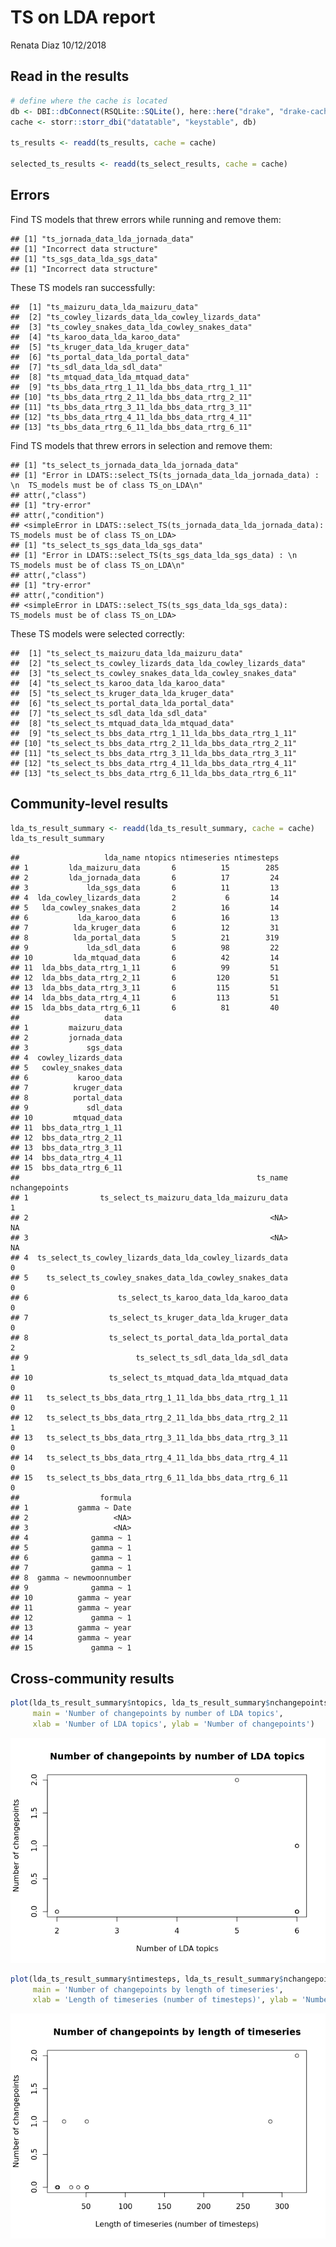 TS on LDA report
================
Renata Diaz
10/12/2018

Read in the results
-------------------

``` r
# define where the cache is located
db <- DBI::dbConnect(RSQLite::SQLite(), here::here("drake", "drake-cache.sqlite"))
cache <- storr::storr_dbi("datatable", "keystable", db)

ts_results <- readd(ts_results, cache = cache)

selected_ts_results <- readd(ts_select_results, cache = cache)
```

Errors
------

Find TS models that threw errors while running and remove them:

    ## [1] "ts_jornada_data_lda_jornada_data"
    ## [1] "Incorrect data structure"
    ## [1] "ts_sgs_data_lda_sgs_data"
    ## [1] "Incorrect data structure"

These TS models ran successfully:

    ##  [1] "ts_maizuru_data_lda_maizuru_data"              
    ##  [2] "ts_cowley_lizards_data_lda_cowley_lizards_data"
    ##  [3] "ts_cowley_snakes_data_lda_cowley_snakes_data"  
    ##  [4] "ts_karoo_data_lda_karoo_data"                  
    ##  [5] "ts_kruger_data_lda_kruger_data"                
    ##  [6] "ts_portal_data_lda_portal_data"                
    ##  [7] "ts_sdl_data_lda_sdl_data"                      
    ##  [8] "ts_mtquad_data_lda_mtquad_data"                
    ##  [9] "ts_bbs_data_rtrg_1_11_lda_bbs_data_rtrg_1_11"  
    ## [10] "ts_bbs_data_rtrg_2_11_lda_bbs_data_rtrg_2_11"  
    ## [11] "ts_bbs_data_rtrg_3_11_lda_bbs_data_rtrg_3_11"  
    ## [12] "ts_bbs_data_rtrg_4_11_lda_bbs_data_rtrg_4_11"  
    ## [13] "ts_bbs_data_rtrg_6_11_lda_bbs_data_rtrg_6_11"

Find TS models that threw errors in selection and remove them:

    ## [1] "ts_select_ts_jornada_data_lda_jornada_data"
    ## [1] "Error in LDATS::select_TS(ts_jornada_data_lda_jornada_data) : \n  TS_models must be of class TS_on_LDA\n"
    ## attr(,"class")
    ## [1] "try-error"
    ## attr(,"condition")
    ## <simpleError in LDATS::select_TS(ts_jornada_data_lda_jornada_data): TS_models must be of class TS_on_LDA>
    ## [1] "ts_select_ts_sgs_data_lda_sgs_data"
    ## [1] "Error in LDATS::select_TS(ts_sgs_data_lda_sgs_data) : \n  TS_models must be of class TS_on_LDA\n"
    ## attr(,"class")
    ## [1] "try-error"
    ## attr(,"condition")
    ## <simpleError in LDATS::select_TS(ts_sgs_data_lda_sgs_data): TS_models must be of class TS_on_LDA>

These TS models were selected correctly:

    ##  [1] "ts_select_ts_maizuru_data_lda_maizuru_data"              
    ##  [2] "ts_select_ts_cowley_lizards_data_lda_cowley_lizards_data"
    ##  [3] "ts_select_ts_cowley_snakes_data_lda_cowley_snakes_data"  
    ##  [4] "ts_select_ts_karoo_data_lda_karoo_data"                  
    ##  [5] "ts_select_ts_kruger_data_lda_kruger_data"                
    ##  [6] "ts_select_ts_portal_data_lda_portal_data"                
    ##  [7] "ts_select_ts_sdl_data_lda_sdl_data"                      
    ##  [8] "ts_select_ts_mtquad_data_lda_mtquad_data"                
    ##  [9] "ts_select_ts_bbs_data_rtrg_1_11_lda_bbs_data_rtrg_1_11"  
    ## [10] "ts_select_ts_bbs_data_rtrg_2_11_lda_bbs_data_rtrg_2_11"  
    ## [11] "ts_select_ts_bbs_data_rtrg_3_11_lda_bbs_data_rtrg_3_11"  
    ## [12] "ts_select_ts_bbs_data_rtrg_4_11_lda_bbs_data_rtrg_4_11"  
    ## [13] "ts_select_ts_bbs_data_rtrg_6_11_lda_bbs_data_rtrg_6_11"

Community-level results
-----------------------

``` r
lda_ts_result_summary <- readd(lda_ts_result_summary, cache = cache)
lda_ts_result_summary
```

    ##                   lda_name ntopics ntimeseries ntimesteps
    ## 1         lda_maizuru_data       6          15        285
    ## 2         lda_jornada_data       6          17         24
    ## 3             lda_sgs_data       6          11         13
    ## 4  lda_cowley_lizards_data       2           6         14
    ## 5   lda_cowley_snakes_data       2          16         14
    ## 6           lda_karoo_data       6          16         13
    ## 7          lda_kruger_data       6          12         31
    ## 8          lda_portal_data       5          21        319
    ## 9             lda_sdl_data       6          98         22
    ## 10         lda_mtquad_data       6          42         14
    ## 11  lda_bbs_data_rtrg_1_11       6          99         51
    ## 12  lda_bbs_data_rtrg_2_11       6         120         51
    ## 13  lda_bbs_data_rtrg_3_11       6         115         51
    ## 14  lda_bbs_data_rtrg_4_11       6         113         51
    ## 15  lda_bbs_data_rtrg_6_11       6          81         40
    ##                   data
    ## 1         maizuru_data
    ## 2         jornada_data
    ## 3             sgs_data
    ## 4  cowley_lizards_data
    ## 5   cowley_snakes_data
    ## 6           karoo_data
    ## 7          kruger_data
    ## 8          portal_data
    ## 9             sdl_data
    ## 10         mtquad_data
    ## 11  bbs_data_rtrg_1_11
    ## 12  bbs_data_rtrg_2_11
    ## 13  bbs_data_rtrg_3_11
    ## 14  bbs_data_rtrg_4_11
    ## 15  bbs_data_rtrg_6_11
    ##                                                     ts_name nchangepoints
    ## 1                ts_select_ts_maizuru_data_lda_maizuru_data             1
    ## 2                                                      <NA>            NA
    ## 3                                                      <NA>            NA
    ## 4  ts_select_ts_cowley_lizards_data_lda_cowley_lizards_data             0
    ## 5    ts_select_ts_cowley_snakes_data_lda_cowley_snakes_data             0
    ## 6                    ts_select_ts_karoo_data_lda_karoo_data             0
    ## 7                  ts_select_ts_kruger_data_lda_kruger_data             0
    ## 8                  ts_select_ts_portal_data_lda_portal_data             2
    ## 9                        ts_select_ts_sdl_data_lda_sdl_data             1
    ## 10                 ts_select_ts_mtquad_data_lda_mtquad_data             0
    ## 11   ts_select_ts_bbs_data_rtrg_1_11_lda_bbs_data_rtrg_1_11             0
    ## 12   ts_select_ts_bbs_data_rtrg_2_11_lda_bbs_data_rtrg_2_11             1
    ## 13   ts_select_ts_bbs_data_rtrg_3_11_lda_bbs_data_rtrg_3_11             0
    ## 14   ts_select_ts_bbs_data_rtrg_4_11_lda_bbs_data_rtrg_4_11             0
    ## 15   ts_select_ts_bbs_data_rtrg_6_11_lda_bbs_data_rtrg_6_11             0
    ##                  formula
    ## 1           gamma ~ Date
    ## 2                   <NA>
    ## 3                   <NA>
    ## 4              gamma ~ 1
    ## 5              gamma ~ 1
    ## 6              gamma ~ 1
    ## 7              gamma ~ 1
    ## 8  gamma ~ newmoonnumber
    ## 9              gamma ~ 1
    ## 10          gamma ~ year
    ## 11          gamma ~ year
    ## 12             gamma ~ 1
    ## 13          gamma ~ year
    ## 14          gamma ~ year
    ## 15             gamma ~ 1

Cross-community results
-----------------------

``` r
plot(lda_ts_result_summary$ntopics, lda_ts_result_summary$nchangepoints, 
     main = 'Number of changepoints by number of LDA topics', 
     xlab = 'Number of LDA topics', ylab = 'Number of changepoints')
```

![](ts_report_files/figure-markdown_github/plot%20ts%20cross%20comm%20results-1.png)

``` r
plot(lda_ts_result_summary$ntimesteps, lda_ts_result_summary$nchangepoints, 
     main = 'Number of changepoints by length of timeseries', 
     xlab = 'Length of timeseries (number of timesteps)', ylab = 'Number of changepoints')
```

![](ts_report_files/figure-markdown_github/plot%20ts%20cross%20comm%20results-2.png)
